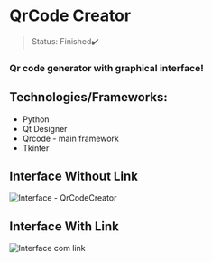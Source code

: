 # QrCode Creator

> Status: Finished✔️

### Qr code generator with graphical interface!

## Technologies/Frameworks:

+ Python
+ Qt Designer
+ Qrcode - main framework
+ Tkinter

## Interface Without Link

![Interface - QrCodeCreator](https://user-images.githubusercontent.com/84943777/137600318-c86e5659-ff85-466a-b96a-43514551ef9e.PNG)

## Interface With Link
![Interface com link](https://user-images.githubusercontent.com/84943777/137600380-aa7abb1d-9496-45f6-a952-05ff97d69430.PNG)




